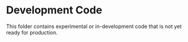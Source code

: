 # Development Code

This folder contains experimental or in-development code that is not yet ready for production.